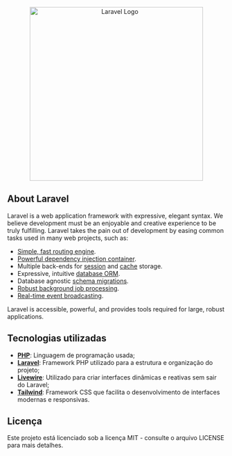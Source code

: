 <p align="center"><a href="https://laravel.com" target="_blank"><img src="https://raw.githubusercontent.com/laravel/art/master/logo-lockup/5%20SVG/2%20CMYK/1%20Full%20Color/laravel-logolockup-cmyk-red.svg" width="400" alt="Laravel Logo"></a></p>

## About Laravel
Laravel is a web application framework with expressive, elegant syntax. We believe development must be an enjoyable and creative experience to be truly fulfilling. Laravel takes the pain out of development by easing common tasks used in many web projects, such as:

- [Simple, fast routing engine](https://laravel.com/docs/routing).
- [Powerful dependency injection container](https://laravel.com/docs/container).
- Multiple back-ends for [session](https://laravel.com/docs/session) and [cache](https://laravel.com/docs/cache) storage.
- Expressive, intuitive [database ORM](https://laravel.com/docs/eloquent).
- Database agnostic [schema migrations](https://laravel.com/docs/migrations).
- [Robust background job processing](https://laravel.com/docs/queues).
- [Real-time event broadcasting](https://laravel.com/docs/broadcasting).

Laravel is accessible, powerful, and provides tools required for large, robust applications.


## Tecnologias utilizadas
- [**PHP**](https://www.php.net/): Linguagem de programação usada;
- [**Laravel**](https://laravel.com/): Framework PHP utilizado para a estrutura e organização do projeto;
- [**Livewire**](https://laravel-livewire.com/): Utilizado para criar interfaces dinâmicas e reativas sem sair do Laravel;
- [**Tailwind**](https://tailwindcss.com/): Framework CSS que facilita o desenvolvimento de interfaces modernas e responsivas.


## Licença
Este projeto está licenciado sob a licença MIT - consulte o arquivo LICENSE para mais detalhes.